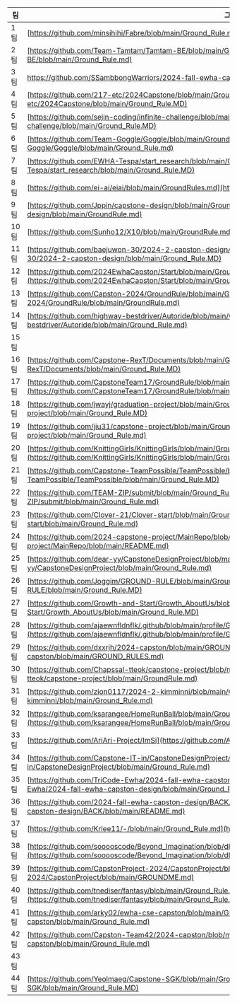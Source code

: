 |팀|그라운드룰|
|---|---|
|1팀|[https://github.com/minsihihi/Fabre/blob/main/Ground_Rule.md](https://github.com/minsihihi/Fabre/blob/main/Ground_Rule.md)
|2팀|[https://github.com/Team-Tamtam/Tamtam-BE/blob/main/Ground_Rule.md](https://github.com/Team-Tamtam/Tamtam-BE/blob/main/Ground_Rule.md)
|3팀|[https://github.com/SSambbongWarriors/2024-fall-ewha-capston-design/blob/main/ground_rule.md -- 링크에러가 발생합니다!](https://github.com/SSambbongWarriors/2024-fall-ewha-capston-design/blob/main/ground_rule.md)
|4팀|[https://github.com/217-etc/2024Capstone/blob/main/Ground_Rule.MD](https://github.com/217-etc/2024Capstone/blob/main/Ground_Rule.MD)
|5팀|[https://github.com/sejin-coding/infinite-challenge/blob/main/Ground_Rule.MD](https://github.com/sejin-coding/infinite-challenge/blob/main/Ground_Rule.MD)
|6팀|[https://github.com/Team-Goggle/Goggle/blob/main/Ground_Rule.md](https://github.com/Team-Goggle/Goggle/blob/main/Ground_Rule.md)
|7팀|[https://github.com/EWHA-Tespa/start_research/blob/main/Ground_Rule.MD](https://github.com/EWHA-Tespa/start_research/blob/main/Ground_Rule.MD)
|8팀|[https://github.com/ei-ai/eiai/blob/main/GroundRules.md](https://github.com/ei-ai/eiai/blob/main/GroundRules.md)
|9팀|[https://github.com/Jppin/capstone-design/blob/main/GroundRule.md](https://github.com/Jppin/capstone-design/blob/main/GroundRule.md)
|10팀|[https://github.com/Sunho12/X10/blob/main/GroundRule.md](https://github.com/Sunho12/X10/blob/main/GroundRule.md)
|11팀|[https://github.com/baejuwon-30/2024-2-capston-design/blob/main/Ground_Rule.MD](https://github.com/baejuwon-30/2024-2-capston-design/blob/main/Ground_Rule.MD)
|12팀|[https://github.com/2024EwhaCapston/Start/blob/main/Ground_Rule.md](https://github.com/2024EwhaCapston/Start/blob/main/Ground_Rule.md)
|13팀|[https://github.com/Capston-2024/GroundRule/blob/main/GroundRule.md](https://github.com/Capston-2024/GroundRule/blob/main/GroundRule.md)
|14팀|[https://github.com/highway-bestdriver/Autoride/blob/main/Ground_Rule.md](https://github.com/highway-bestdriver/Autoride/blob/main/Ground_Rule.md)
|15팀|[]()
|16팀|[https://github.com/Capstone-RexT/Documents/blob/main/Ground_Rule.MD](https://github.com/Capstone-RexT/Documents/blob/main/Ground_Rule.MD)
|17팀|[https://github.com/CapstoneTeam17/GroundRule/blob/main/GroundRule.md](https://github.com/CapstoneTeam17/GroundRule/blob/main/GroundRule.md)
|18팀|[https://github.com/jwayj/graduation-project/blob/main/Ground_Rule.MD](https://github.com/jwayj/graduation-project/blob/main/Ground_Rule.MD)
|19팀|[https://github.com/jiu31/capstone-project/blob/main/Ground_Rule.md](https://github.com/jiu31/capstone-project/blob/main/Ground_Rule.md)
|20팀|[https://github.com/KnittingGirls/KnittingGirls/blob/main/Ground_Rule.MD](https://github.com/KnittingGirls/KnittingGirls/blob/main/Ground_Rule.MD)
|21팀|[https://github.com/Capstone-TeamPossible/TeamPossible/blob/main/Ground_Rule.MD](https://github.com/Capstone-TeamPossible/TeamPossible/blob/main/Ground_Rule.MD)
|22팀|[https://github.com/TEAM-ZIP/submit/blob/main/Ground_Rule.md](https://github.com/TEAM-ZIP/submit/blob/main/Ground_Rule.md)
|23팀|[https://github.com/Clover-21/Clover-start/blob/main/Ground_Rule.md](https://github.com/Clover-21/Clover-start/blob/main/Ground_Rule.md)
|24팀|[https://github.com/2024-capstone-project/MainRepo/blob/main/README.md](https://github.com/2024-capstone-project/MainRepo/blob/main/README.md)
|25팀|[https://github.com/dear-yy/CapstoneDesignProject/blob/main/Ground_Rule.md](https://github.com/dear-yy/CapstoneDesignProject/blob/main/Ground_Rule.md)
|26팀|[https://github.com/Joggim/GROUND-RULE/blob/main/Ground_Rule.MD](https://github.com/Joggim/GROUND-RULE/blob/main/Ground_Rule.MD)
|27팀|[https://github.com/Growth-and-Start/Growth_AboutUs/blob/main/Ground_Rule.MD](https://github.com/Growth-and-Start/Growth_AboutUs/blob/main/Ground_Rule.MD)
|28팀|[https://github.com/ajaewnfldnflk/.github/blob/main/profile/Ground_rule.md](https://github.com/ajaewnfldnflk/.github/blob/main/profile/Ground_rule.md)
|29팀|[https://github.com/dxxrjh/2024-capston/blob/main/GROUND_RULES.md](https://github.com/dxxrjh/2024-capston/blob/main/GROUND_RULES.md)
|30팀|[https://github.com/Chapssal-tteok/capstone-project/blob/main/GroundRule.md](https://github.com/Chapssal-tteok/capstone-project/blob/main/GroundRule.md)
|31팀|[https://github.com/zion0117/2024-2-kimminni/blob/main/Ground_Rule.md](https://github.com/zion0117/2024-2-kimminni/blob/main/Ground_Rule.md)
|32팀|[https://github.com/ksarangee/HomeRunBall/blob/main/Ground_Rule.md](https://github.com/ksarangee/HomeRunBall/blob/main/Ground_Rule.md)
|33팀|[https://github.com/AriAri-Project/ImSi](https://github.com/AriAri-Project/ImSi)
|34팀|[https://github.com/Capstone-IT-in/CapstoneDesignProject/blob/main/Ground_Rule.md](https://github.com/Capstone-IT-in/CapstoneDesignProject/blob/main/Ground_Rule.md)
|35팀|[https://github.com/TriCode-Ewha/2024-fall-ewha-capston-design/blob/main/Ground_Rule.md](https://github.com/TriCode-Ewha/2024-fall-ewha-capston-design/blob/main/Ground_Rule.md)
|36팀|[https://github.com/2024-fall-ewha-capston-design/BACK/blob/main/README.md](https://github.com/2024-fall-ewha-capston-design/BACK/blob/main/README.md)
|37팀|[https://github.com/Krlee11/-/blob/main/Ground_Rule.md](https://github.com/Krlee11/-/blob/main/Ground_Rule.md)
|38팀|[https://github.com/sooooscode/Beyond_Imagination/blob/db33f2bc70408cba003f78dab5d416f31a3d31cf/Ground_Rule.md](https://github.com/sooooscode/Beyond_Imagination/blob/db33f2bc70408cba003f78dab5d416f31a3d31cf/Ground_Rule.md)
|39팀|[https://github.com/CapstonProject-2024/CapstonProject/blob/main/GROUNDME.md](https://github.com/CapstonProject-2024/CapstonProject/blob/main/GROUNDME.md)
|40팀|[https://github.com/tnediser/fantasy/blob/main/Ground_Rule.MD](https://github.com/tnediser/fantasy/blob/main/Ground_Rule.MD)
|41팀|[https://github.com/arky02/ewha-cse-capston/blob/main/Ground_Rule.md](https://github.com/arky02/ewha-cse-capston/blob/main/Ground_Rule.md)
|42팀|[https://github.com/Capston-Team42/2024-capston/blob/main/Ground_Rule.md](https://github.com/Capston-Team42/2024-capston/blob/main/Ground_Rule.md)
|43팀|[]()
|44팀|[https://github.com/Yeolmaeg/Capstone-SGK/blob/main/Ground_Rule.MD](https://github.com/Yeolmaeg/Capstone-SGK/blob/main/Ground_Rule.MD)
